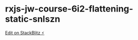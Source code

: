 # rxjs-jw-course-6i2-flattening-static-snlszn

[Edit on StackBlitz ⚡️](https://stackblitz.com/edit/rxjs-jw-course-6i2-flattening-static-snlszn)